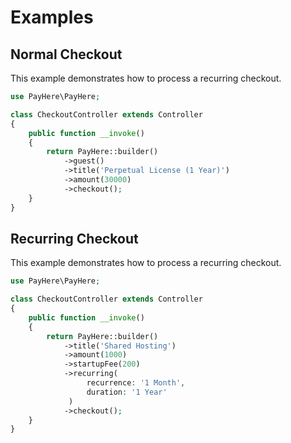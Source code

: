 # Examples

## Normal Checkout

This example demonstrates how to process a recurring checkout.

```php
use PayHere\PayHere;

class CheckoutController extends Controller
{
    public function __invoke()
    {
        return PayHere::builder()
            ->guest()
            ->title('Perpetual License (1 Year)')
            ->amount(30000)
            ->checkout();
    }
}
```

## Recurring Checkout

This example demonstrates how to process a recurring checkout.

```php
use PayHere\PayHere;

class CheckoutController extends Controller
{
    public function __invoke()
    {
        return PayHere::builder()
            ->title('Shared Hosting')
            ->amount(1000)
            ->startupFee(200)
            ->recurring(
                 recurrence: '1 Month',
                 duration: '1 Year'
             )
            ->checkout();
    }
}
```
